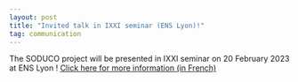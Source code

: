 ```yaml
---
layout: post
title: "Invited talk in IXXI seminar (ENS Lyon)!"
tag: communication
---
```

The SODUCO project will be presented in IXXI seminar on 20 February 2023 at ENS Lyon !
[Click here for more information (in French)]([https://gitlab.liris.cnrs.fr/geode/seminaires-ixxi])
